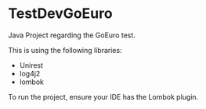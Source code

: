 # TestDevGoEuro

Java Project regarding the GoEuro test.

This is using the following libraries:
- Unirest
- log4j2
- lombok

To run the project, ensure your IDE has the Lombok plugin.
